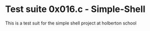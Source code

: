 # Test suite 0x016.c - Simple-Shell
This is a test suit for the simple shell project at holberton school
